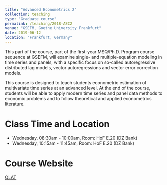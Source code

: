 ```yaml
---
title: "Advanced Econometrics 2"
collection: teaching
type: "Graduate course"
permalink: /teaching/2018-AEC2
venue: "GSEFM, Goethe University Frankfurt"
date: 2019-06-12
location: "Frankfurt, Germany"
---
```


This part of the course, part of the first-year MSQ/Ph.D. Program course sequence at GSEFM, will examine single- and multiple-equation modeling in time series and panels, with a specific focus on so-called autoregressive distributed lag models, vector autoregressions and vector error correction models.

This course is designed to teach students econometric estimation of multivariate time series at an advanced level. At the end of the course, students will be able to apply modern time series and panel data methods to economic problems and to follow theoretical and applied econometrics literature. 


Class Time and Location
======
* Wednesday, 08:30am - 10:00am, Room: HoF E.20 (DZ Bank)
* Wednesday, 10:15am - 11:45am, Room: HoF E.20 (DZ Bank)

Course Website
======
[OLAT](https://olat-ce.server.uni-frankfurt.de/olat/auth/RepositoryEntry/7181238274}{https://olat-ce.server.uni-frankfurt.de/olat/auth/RepositoryEntry/7181238274)
